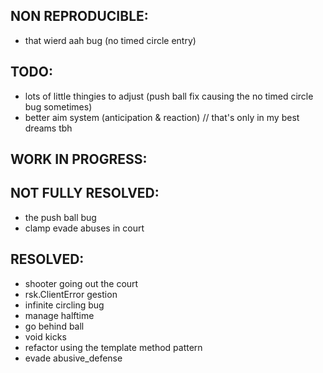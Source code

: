 ## NON REPRODUCIBLE:
- that wierd aah bug (no timed circle entry)

## TODO:
- lots of little thingies to adjust (push ball fix causing the no timed circle bug sometimes)
- better aim system (anticipation & reaction) // that's only in my best dreams tbh

## WORK IN PROGRESS:

## NOT FULLY RESOLVED:
- the push ball bug
- clamp evade abuses in court

## RESOLVED:
- shooter going out the court
- rsk.ClientError gestion
- infinite circling bug
- manage halftime
- go behind ball
- void kicks
- refactor using the template method pattern
- evade abusive_defense
